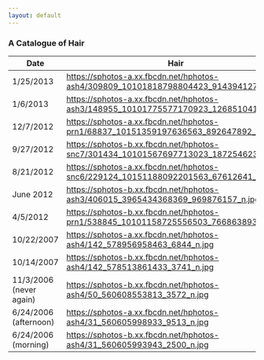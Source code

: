 ```yaml
---
layout: default
---
```


### A Catalogue of Hair

| Date | Hair |
| ---- | ---- |
| 1/25/2013 | https://sphotos-a.xx.fbcdn.net/hphotos-ash4/309809_10101818798804423_914394127_n.jpg |
| 1/6/2013 | https://sphotos-a.xx.fbcdn.net/hphotos-ash3/148955_10101775577170923_1268510411_n.jpg |
| 12/7/2012 | https://sphotos-a.xx.fbcdn.net/hphotos-prn1/68837_10151359197636563_892647892_n.jpg |
| 9/27/2012 | https://sphotos-b.xx.fbcdn.net/hphotos-snc7/301434_10101567697713023_1872546238_n.jpg |
| 8/21/2012 | https://sphotos-a.xx.fbcdn.net/hphotos-snc6/229124_10151188092201563_67612641_n.jpg |
| June 2012 | https://sphotos-b.xx.fbcdn.net/hphotos-ash3/406015_3965434368369_969876157_n.jpg |
| 4/5/2012 | https://sphotos-b.xx.fbcdn.net/hphotos-prn1/538845_10101158725556503_766863893_n.jpg |
| 10/22/2007 | https://sphotos-a.xx.fbcdn.net/hphotos-ash4/142_578956958463_6844_n.jpg |
| 10/14/2007 | https://sphotos-b.xx.fbcdn.net/hphotos-ash4/142_578513861433_3741_n.jpg |
| 11/3/2006 (never again) | https://sphotos-b.xx.fbcdn.net/hphotos-ash4/50_560608553813_3572_n.jpg |
| 6/24/2006 (afternoon) | https://sphotos-a.xx.fbcdn.net/hphotos-ash4/31_560605998933_9513_n.jpg |
| 6/24/2006 (morning) | https://sphotos-b.xx.fbcdn.net/hphotos-ash4/31_560605993943_2500_n.jpg |